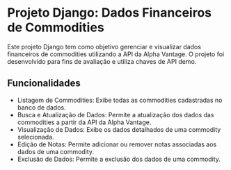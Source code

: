 # Projeto Django: Dados Financeiros de Commodities

Este projeto Django tem como objetivo gerenciar e visualizar dados financeiros de commodities utilizando a API da Alpha Vantage. O projeto foi desenvolvido para fins de avaliação e utiliza chaves de API demo.

## Funcionalidades

- Listagem de Commodities: Exibe todas as commodities cadastradas no banco de dados.
- Busca e Atualização de Dados: Permite a atualização dos dados das commodities a partir da API da Alpha Vantage.
- Visualização de Dados: Exibe os dados detalhados de uma commodity selecionada.
- Edição de Notas: Permite adicionar ou remover notas associadas aos dados de uma commodity.
- Exclusão de Dados: Permite a exclusão dos dados de uma commodity.
